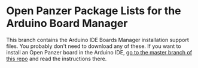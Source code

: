 # Open Panzer Package Lists for the Arduino Board Manager

This branch contains the Arduino IDE Boards Manager installation support files. You probably don't need to download any of these. If you want to install an Open Panzer board in the Arduino IDE, [go to the master branch of this repo](https://github.com/OpenPanzerProject/OpenPanzerBoards/tree/master) and read the instructions there. 

